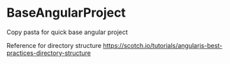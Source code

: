 # BaseAngularProject
Copy pasta for quick base angular project


Reference for directory structure
https://scotch.io/tutorials/angularjs-best-practices-directory-structure